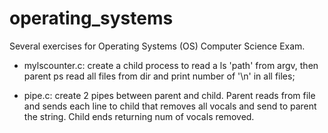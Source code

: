 # operating_systems

Several exercises for Operating Systems (OS) Computer Science Exam.

- mylscounter.c: create a child process to read a ls 'path' from argv, then parent ps read all files from dir and print number of '\n' in all files;
    
- pipe.c: create 2 pipes between parent and child. Parent reads from file and sends each line to child that removes all vocals and send to parent the string. Child ends returning num of vocals removed.  
